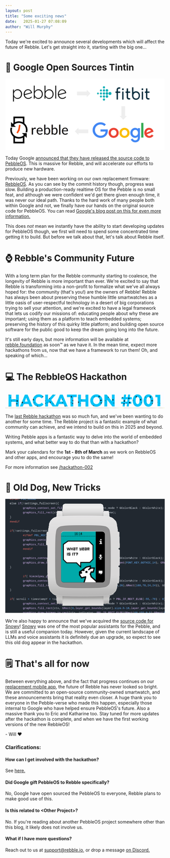 ```yaml
---
layout: post
title: "Some exciting news"
date:   2025-01-27 07:08:09
author: "Will Murphy"
---
```


Today we're excited to announce several developments which will affect the future of Rebble. Let's get straight into it, starting with the big one...


# 🎉 Google Open Sources Tintin

![](/images/tintin-blog-post/the-loop.png)

Today Google [announced that they have released the source code to PebbleOS](https://github.com/google/pebble). This is massive for Rebble, 
and will accelerate our efforts to produce new hardware.

Previously, we have been working on our own replacement firmware: [RebbleOS](https://github.com/pebble-dev/RebbleOS). As you can see by the commit history though, progress was slow.
Building a production-ready realtime OS for the Pebble is no small feat, and although we were confident we'd get there given enough time, it was never our ideal path.
Thanks to the hard work of many people both within Google and not, we finally have our hands on the original source code for PebbleOS. You can read [Google's blog post on this for even more information.](https://opensource.googleblog.com/2025/01/see-code-that-powered-pebble-smartwatches.html)

This does _not_ mean we instantly have the ability to start developing updates for PebbleOS though, we first will need to spend some concentrated time getting it to build. 
But before we talk about that, let's talk about Rebble itself.

<!--more-->

# ⌚ Rebble's Community Future

With a long term plan for the Rebble community starting to coalesce, the
longevity of Rebble is more important than ever.  We're excited to say that
Rebble is transforming into a non-profit to formalize what we've all always
hoped for: the community (that's you!) are the owners of Rebble!  Rebble has
always been about preserving these humble little smartwatches as a little
oasis of user-respectful technology in a desert of big corporations trying
to sell your attention, and we're excited to have a legal framework that
lets us codify our missions of: educating people about why these are
important; using them as a platform to teach embedded systems; preserving
the history of this quirky little platform; and building open source
software for the public good to keep the dream going long into the future.

It's still early days, but more information will be available at [rebble.foundation](https://rebble.foundation) as soon:tm: as we have it. 
In the mean time, expect more hackathons from us, now that we have a
framework to run them!  Oh, and speaking of which...

# 💻 The RebbleOS Hackathon

![](/images/tintin-blog-post/hackathon-002.gif)

The [last Rebble hackathon](/2023/05/12/a-look-back-at-the-rebble-hackathon.html) was so much fun, and we've been wanting to do another for some time. 
The Rebble project is a fantastic example of what community can achieve, and we intend to build on this in 2025 and beyond. 

Writing Pebble apps is a fantastic way to delve into the world of embedded systems, and what better way to do that than with a hackathon?

Mark your calendars for the **1st - 8th of March** as we work on RebbleOS and other apps, and encourage you to do the same!

For more information see [/hackathon-002](/hackathon-002)

# 🐶 Old Dog, New Tricks

![](/images/tintin-blog-post/snowy.png)

We're also happy to announce that we've acquired the [source code for Snowy](https://github.com/pebble-dev/snowy)! 
[Snowy](https://apps.rebble.io/en_US/application/561960c8a1dd2652af00000d) was one of the most popular assistants for the Pebble, and is still a useful companion today.
However, given the current landscape of LLMs and voice assistants it is definitely due an upgrade, so expect to see this old dog appear in the hackathon.

# 🗒️ That's all for now

Between everything above, and the fact that progress continues on our [replacement mobile app](https://github.com/pebble-dev/mobile-app), the future of Rebble has never looked so bright. 
We are committed to an open-source community-owned smartwatch, and these announcements bring that reality even closer. 
A huge thank you to everyone in the Pebble-verse who made this happen, especially those internal to Google who have helped ensure PebbleOS's future. Also a massive thank you to Eric and Katharine too.
Stay tuned for more updates after the hackathon is complete, and when we have the first working versions of the new RebbleOS!

\- Will ❤️





### Clarifications:

#### How can I get involved with the hackathon?
See [here.](/hackathon-002/)

#### Did Google gift PebbleOS to Rebble specifically?
No, Google have open sourced the PebbleOS to everyone, Rebble plans to make good use of this.

#### Is this related to \<Other Project\>?
No. If you're reading about another PebbleOS project somewhere other than this blog, it likely does not involve us.

#### What if I have more questions?
Reach out to us at support@rebble.io, or drop a message [on Discord.](/discord)
